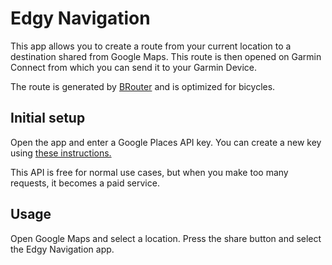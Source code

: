 # Edgy Navigation

This app allows you to create a route from your current location to a destination shared from Google Maps. This route is then opened on Garmin Connect from which you can send it to your Garmin Device.

The route is generated by <a href="https://brouter.de/brouter-web/">BRouter</a> and is optimized for bicycles.

## Initial setup

Open the app and enter a Google Places API key. You can create a new key using <a href="https://developers.google.com/maps/documentation/places/web-service/get-api-key">these instructions.</a>

This API is free for normal use cases, but when you make too many requests, it becomes a paid service.

## Usage

Open Google Maps and select a location. Press the share button and select the Edgy Navigation app.

